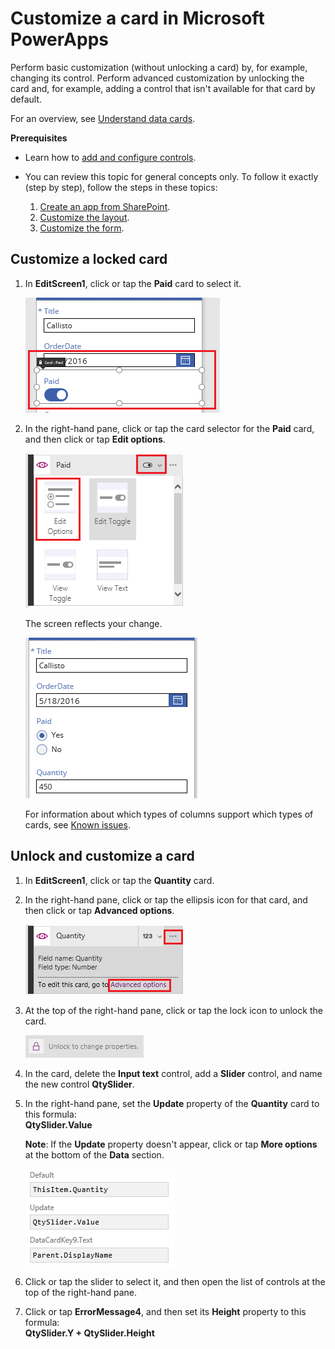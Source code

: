 <properties
	pageTitle="Customize a card | Microsoft PowerApps"
	description="Perform basic and advanced customization on a card"
	services=""
	suite="powerapps"
	documentationCenter=""
	authors="AFTOwen"
	manager="erikre"
	editor=""
	tags="" />

<tags
ms.service="powerapps"
ms.devlang="na"
ms.topic="article"
ms.tgt_pltfrm="na"
ms.workload="na"
ms.date="06/25/2016"
ms.author="anneta"/>

# Customize a card in Microsoft PowerApps #
Perform basic customization (without unlocking a card) by, for example, changing its control. Perform advanced customization by unlocking the card and, for example, adding a control that isn't available for that card by default.

For an overview, see [Understand data cards](working-with-cards.md).

**Prerequisites**

- Learn how to [add and configure controls](add-configure-controls.md).
- You can review this topic for general concepts only. To follow it exactly (step by step), follow the steps in these topics:

	1. [Create an app from SharePoint](app-from-sharepoint.md).
	1. [Customize the layout](customize-layout-sharepoint.md).
	1. [Customize the form](customize-form-sharepoint.md).

## Customize a locked card ##
1. In **EditScreen1**, click or tap the **Paid** card to select it.

	![](./media/customize-card/select-paid-card.png)

1. In the right-hand pane, click or tap the card selector for the **Paid** card, and then click or tap **Edit options**.

	![](./media/customize-card/select-radio.png)

	The screen reflects your change.

	![](./media/customize-card/display-radio.png)

	For information about which types of columns support which types of cards, see [Known issues](connection-sharepoint-online.md#known-issues).

## Unlock and customize a card ##
1. In **EditScreen1**, click or tap the **Quantity** card.

1. In the right-hand pane, click or tap the ellipsis icon for that card, and then click or tap **Advanced options**.

	![Open Advanced options](./media/customize-card/qty-advanced-options.png)

1. At the top of the right-hand pane, click or tap the lock icon to unlock the card.

	![Unlock a card](./media/customize-card/unlock-card.png)

1. In the card, delete the **Input text** control, add a **Slider** control, and name the new control **QtySlider**.

1.  In the right-hand pane, set the **Update** property of the **Quantity** card to this formula:<br>
**QtySlider.Value**

	**Note**: If the **Update** property doesn't appear, click or tap **More options** at the bottom of the **Data** section.

	![Set the Update property](./media/customize-card/set-qty-update.png)

1. Click or tap the slider to select it, and then open the list of controls at the top of the right-hand pane.

1. Click or tap **ErrorMessage4**, and then set its **Height** property to this formula:<br>
**QtySlider.Y + QtySlider.Height**
